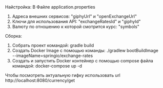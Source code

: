 Найстройка:
В Файле application.properties
1. Адреса внешних сервисов: "giphyUrl" и "openExchangeUrl"
2. Ключи для использования API: "exchangeRatesId" и "giphyId"
3. Валюту по отношению к которой смотрится курс: "symbols"


Сборка: 
1. Собрать проект командой: gradle build
2. Создать Docker Image с помощью команды: ./gradlew bootBuildImage --imageName=springio/exchange-rates
3. Создать и запустить Docker контейнер с помощью compose файла командой: docker-compose up -d


Чтобы посмотреть актуальную гифку  использовать url http://localhost:8080/currency/get
